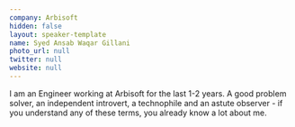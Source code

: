 ```yaml
---
company: Arbisoft
hidden: false
layout: speaker-template
name: Syed Ansab Waqar Gillani
photo_url: null
twitter: null
website: null
---
```


I am an Engineer working at Arbisoft for the last 1-2 years. A good problem solver, an independent introvert, a technophile and an astute observer - if you understand any of these terms, you already know a lot about me.

